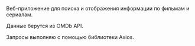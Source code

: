 Веб-приложение для поиска и отображения информации по фильмам и сериалам.

Данные берутся из OMDb API.

Запросы выполняю с помощью библиотеки Axios.
